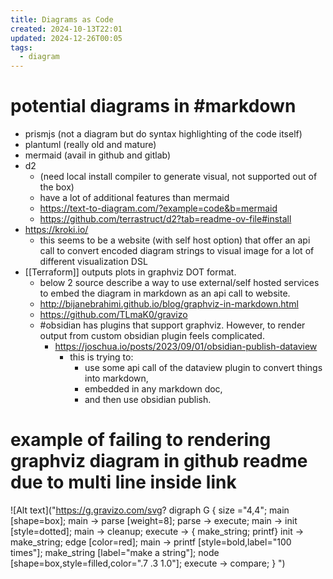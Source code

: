 ```yaml
---
title: Diagrams as Code
created: 2024-10-13T22:01
updated: 2024-12-26T00:05
tags:
  - diagram
---
```


# potential diagrams in #markdown 
- prismjs (not a diagram but do syntax highlighting of the code itself)
- plantuml (really old and mature)
- mermaid (avail in github and gitlab)
- d2 
	- (need local install compiler to generate visual, not supported out of the box)
	- have a lot of additional features than mermaid
	- https://text-to-diagram.com/?example=code&b=mermaid
	- https://github.com/terrastruct/d2?tab=readme-ov-file#install
- https://kroki.io/
  - this seems to be a website (with self host option) that offer an api call to convert encoded diagram strings to visual image for a lot of different visualization DSL
- [[Terraform]] outputs plots in graphviz DOT format.
  - below 2 source describe a way to use external/self hosted services to embed the diagram in markdown as an api call to website. 
  - http://bijanebrahimi.github.io/blog/graphviz-in-markdown.html
  - https://github.com/TLmaK0/gravizo
  - #obsidian has plugins that support graphviz. However, to render output from custom obsidian plugin feels complicated. 
    - https://joschua.io/posts/2023/09/01/obsidian-publish-dataview
      - this is trying to:
        - use some api call of the dataview plugin to convert things into markdown, 
        - embedded in any markdown doc, 
        - and then use obsidian publish.
# example of failing to rendering graphviz diagram in github readme due to multi line inside link
![Alt text]("https://g.gravizo.com/svg?
  digraph G {
    size ="4,4";
    main [shape=box];
    main -> parse [weight=8];
    parse -> execute;
    main -> init [style=dotted];
    main -> cleanup;
    execute -> { make_string; printf}
    init -> make_string;
    edge [color=red];
    main -> printf [style=bold,label="100 times"];
    make_string [label="make a string"];
    node [shape=box,style=filled,color=".7 .3 1.0"];
    execute -> compare;
  }
")
